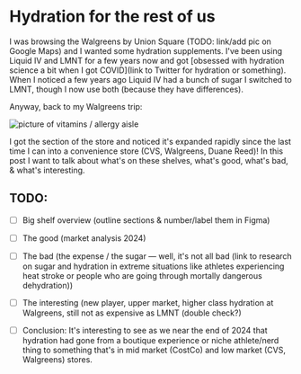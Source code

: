 # Hydration for the rest of us

I was browsing the Walgreens by Union Square (TODO: link/add pic on Google Maps) and I wanted some hydration supplements. I've been using Liquid IV and LMNT for a few years now and got [obsessed with hydration science a bit when I got COVID](link to Twitter for hydration or something). When I noticed a few years ago Liquid IV had a bunch of sugar I switched to LMNT, though I now use both (because they have differences).

Anyway, back to my Walgreens trip:

![picture of vitamins / allergy aisle](/assets/images/hydration-for-the-rest-of-us/aisle.png)

I got the section of the store and noticed it's expanded rapidly since the last time I can into a convenience store (CVS, Walgreens, Duane Reed)! In this post I want to talk about what's on these shelves, what's good, what's bad, &amp; what's interesting.

## TODO:
- [ ] Big shelf overview (outline sections & number/label them in Figma)
- [ ] The good (market analysis 2024)
- [ ] The bad (the expense / the sugar — well, it's not all bad (link to research on sugar and hydration in extreme situations like athletes experiencing heat stroke or people who are going through mortally dangerous dehydration))
- [ ] The interesting (new player, upper market, higher class hydration at Walgreens, still not as expensive as LMNT (double check?)

- [ ] Conclusion: It's interesting to see as we near the end of 2024 that hydration had gone from a boutique experience or niche athlete/nerd thing to something that's in mid market (CostCo) and low market (CVS, Walgreens) stores.